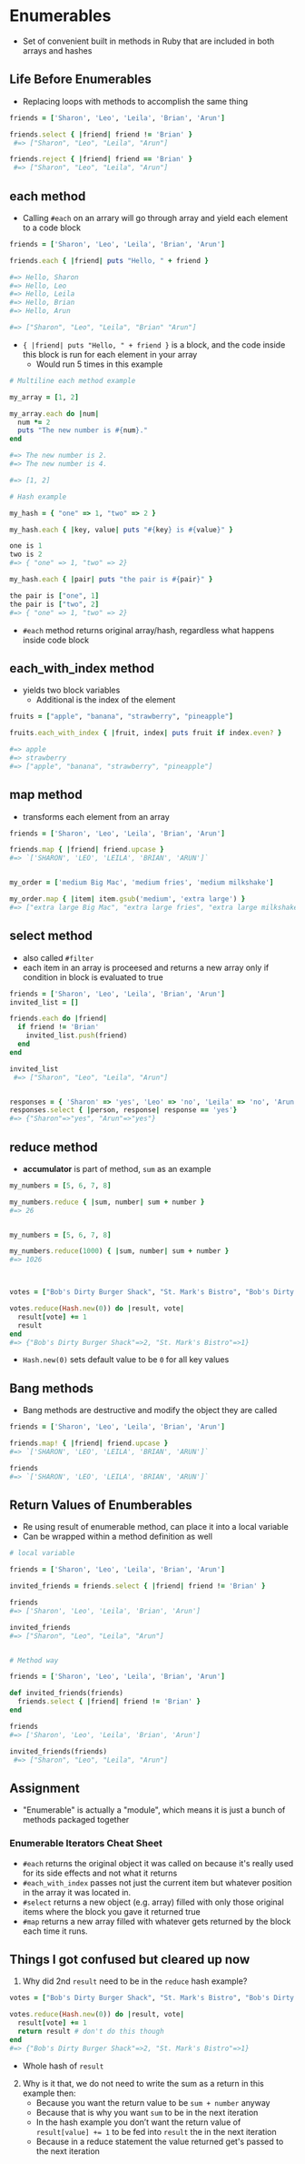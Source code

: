# Enumerables
* Set of convenient built in methods in Ruby that are included in both arrays and hashes

## Life Before Enumerables
* Replacing loops with methods to accomplish the same thing
```ruby
friends = ['Sharon', 'Leo', 'Leila', 'Brian', 'Arun']

friends.select { |friend| friend != 'Brian' }
 #=> ["Sharon", "Leo", "Leila", "Arun"]

friends.reject { |friend| friend == 'Brian' }
 #=> ["Sharon", "Leo", "Leila", "Arun"]
 ```

## each method
* Calling `#each` on an arrary will go through array and yield each element to a code block
```ruby
friends = ['Sharon', 'Leo', 'Leila', 'Brian', 'Arun']

friends.each { |friend| puts "Hello, " + friend }

#=> Hello, Sharon
#=> Hello, Leo
#=> Hello, Leila
#=> Hello, Brian
#=> Hello, Arun

#=> ["Sharon", "Leo", "Leila", "Brian" "Arun"]
```
* `{ |friend| puts "Hello, " + friend }` is a block, and the code inside this block is run for each element in your array
  * Would run 5 times in this example

```ruby
# Multiline each method example

my_array = [1, 2]

my_array.each do |num|
  num *= 2
  puts "The new number is #{num}."
end

#=> The new number is 2.
#=> The new number is 4.

#=> [1, 2]
```

```ruby
# Hash example

my_hash = { "one" => 1, "two" => 2 }

my_hash.each { |key, value| puts "#{key} is #{value}" }

one is 1
two is 2
#=> { "one" => 1, "two" => 2}

my_hash.each { |pair| puts "the pair is #{pair}" }

the pair is ["one", 1]
the pair is ["two", 2]
#=> { "one" => 1, "two" => 2}
```
* `#each` method returns original array/hash, regardless what happens inside code block

## each_with_index method
* yields two block variables
  * Additional is the index of the element
```ruby
fruits = ["apple", "banana", "strawberry", "pineapple"]

fruits.each_with_index { |fruit, index| puts fruit if index.even? }

#=> apple
#=> strawberry
#=> ["apple", "banana", "strawberry", "pineapple"]
```

## map method
* transforms each element from an array
```ruby
friends = ['Sharon', 'Leo', 'Leila', 'Brian', 'Arun']

friends.map { |friend| friend.upcase }
#=> `['SHARON', 'LEO', 'LEILA', 'BRIAN', 'ARUN']`


my_order = ['medium Big Mac', 'medium fries', 'medium milkshake']

my_order.map { |item| item.gsub('medium', 'extra large') }
#=> ["extra large Big Mac", "extra large fries", "extra large milkshake"]
```

## select method
* also called `#filter`
* each item in an array is proceesed and returns a new array only if condition in block is evaluated to true
```ruby
friends = ['Sharon', 'Leo', 'Leila', 'Brian', 'Arun']
invited_list = []

friends.each do |friend|
  if friend != 'Brian'
    invited_list.push(friend)
  end
end

invited_list
 #=> ["Sharon", "Leo", "Leila", "Arun"]


responses = { 'Sharon' => 'yes', 'Leo' => 'no', 'Leila' => 'no', 'Arun' => 'yes' }
responses.select { |person, response| response == 'yes'}
#=> {"Sharon"=>"yes", "Arun"=>"yes"}

```

## reduce method
* **accumulator** is part of method, `sum` as an example
```ruby
my_numbers = [5, 6, 7, 8]

my_numbers.reduce { |sum, number| sum + number }
#=> 26


my_numbers = [5, 6, 7, 8]

my_numbers.reduce(1000) { |sum, number| sum + number }
#=> 1026



votes = ["Bob's Dirty Burger Shack", "St. Mark's Bistro", "Bob's Dirty Burger Shack"]

votes.reduce(Hash.new(0)) do |result, vote|
  result[vote] += 1
  result
end
#=> {"Bob's Dirty Burger Shack"=>2, "St. Mark's Bistro"=>1}

```
* `Hash.new(0)` sets default value to be `0` for all key values

## Bang methods
* Bang methods are destructive and modify the object they are called
```ruby
friends = ['Sharon', 'Leo', 'Leila', 'Brian', 'Arun']

friends.map! { |friend| friend.upcase }
#=> `['SHARON', 'LEO', 'LEILA', 'BRIAN', 'ARUN']`

friends
#=> `['SHARON', 'LEO', 'LEILA', 'BRIAN', 'ARUN']`
```

## Return Values of Enumberables
* Re using result of enumerable method, can place it into a local variable
* Can be wrapped within a method definition as well
```ruby
# local variable

friends = ['Sharon', 'Leo', 'Leila', 'Brian', 'Arun']

invited_friends = friends.select { |friend| friend != 'Brian' }

friends
#=> ['Sharon', 'Leo', 'Leila', 'Brian', 'Arun']

invited_friends
#=> ["Sharon", "Leo", "Leila", "Arun"]


# Method way

friends = ['Sharon', 'Leo', 'Leila', 'Brian', 'Arun']

def invited_friends(friends)
  friends.select { |friend| friend != 'Brian' }
end

friends
#=> ['Sharon', 'Leo', 'Leila', 'Brian', 'Arun']

invited_friends(friends)
 #=> ["Sharon", "Leo", "Leila", "Arun"]

 ```

## Assignment
* "Enumerable" is actually a "module", which means it is just a bunch of methods packaged together

### Enumerable Iterators Cheat Sheet
* `#each` returns the original object it was called on because it's really used for its side effects and not what it returns
* `#each_with_index` passes not just the current item but whatever position in the array it was located in.
* `#select` returns a new object (e.g. array) filled with only those original items where the block you gave it returned true
* `#map` returns a new array filled with whatever gets returned by the block each time it runs.

## Things I got confused but cleared up now
1. Why did 2nd `result` need to be in the `reduce` hash example?
```ruby
votes = ["Bob's Dirty Burger Shack", "St. Mark's Bistro", "Bob's Dirty Burger Shack"]

votes.reduce(Hash.new(0)) do |result, vote|
  result[vote] += 1
  return result # don't do this though
end
#=> {"Bob's Dirty Burger Shack"=>2, "St. Mark's Bistro"=>1}
```
* Whole hash of `result`
2. Why is it that, we do not need to write the sum as a return in this example then:
   * Because you want the return value to be `sum + number` anyway
   * Because that is why you want `sum` to be in the next iteration
   * In the hash example you don’t want the return value of `result[value] += 1` to be fed into `result` the in the next iteration
   * Because in a reduce statement the value returned get's passed to the next iteration